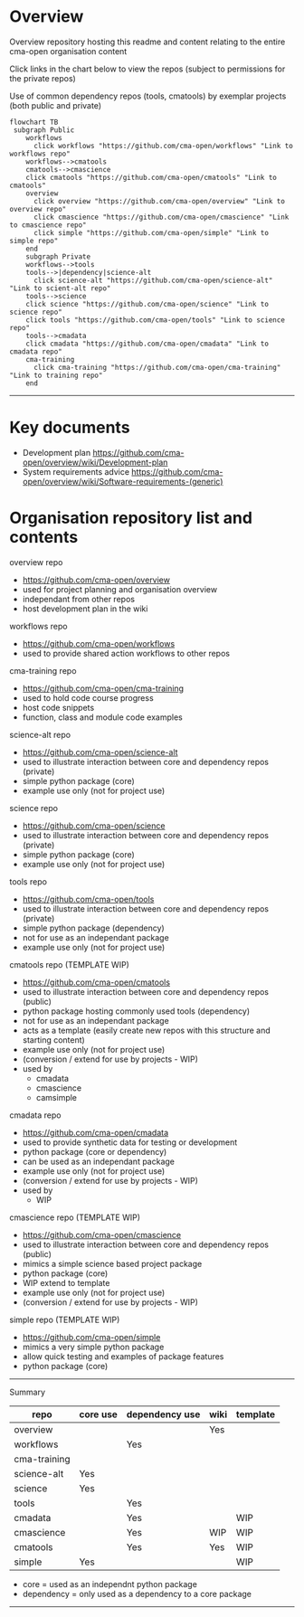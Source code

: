 # Overview

Overview repository hosting this readme and content relating to the entire cma-open organisation content

Click links in the chart below to view the repos (subject to permissions for the private repos)

Use of common dependency repos (tools, cmatools) by exemplar projects (both public and private)


```mermaid
flowchart TB
 subgraph Public
    workflows
      click workflows "https://github.com/cma-open/workflows" "Link to workflows repo"
    workflows-->cmatools
    cmatools-->cmascience
    click cmatools "https://github.com/cma-open/cmatools" "Link to cmatools"
    overview
      click overview "https://github.com/cma-open/overview" "Link to overview repo"
      click cmascience "https://github.com/cma-open/cmascience" "Link to cmascience repo"
      click simple "https://github.com/cma-open/simple" "Link to simple repo"
    end
    subgraph Private
    workflows-->tools
    tools-->|dependency|science-alt
      click science-alt "https://github.com/cma-open/science-alt" "Link to scient-alt repo"
    tools-->science
    click science "https://github.com/cma-open/science" "Link to science repo"
    click tools "https://github.com/cma-open/tools" "Link to science repo"
    tools-->cmadata
    click cmadata "https://github.com/cma-open/cmadata" "Link to cmadata repo"
    cma-training
      click cma-training "https://github.com/cma-open/cma-training" "Link to training repo"
    end
```

---

# Key documents

- Development plan https://github.com/cma-open/overview/wiki/Development-plan
- System requirements advice https://github.com/cma-open/overview/wiki/Software-requirements-(generic)

# Organisation repository list and contents

overview repo
- https://github.com/cma-open/overview
- used for project planning and organisation overview
- independant from other repos
- host development plan in the wiki

workflows repo
- https://github.com/cma-open/workflows
- used to provide shared action workflows to other repos

cma-training repo
- https://github.com/cma-open/cma-training
- used to hold code course progress
- host code snippets
- function, class and module code examples

science-alt repo
- https://github.com/cma-open/science-alt
- used to illustrate interaction between core and dependency repos (private)
- simple python package (core)
- example use only (not for project use)

science repo
- https://github.com/cma-open/science
- used to illustrate interaction between core and dependency repos (private)
- simple python package (core)
- example use only (not for project use)

tools repo
- https://github.com/cma-open/tools
- used to illustrate interaction between core and dependency repos (private)
- simple python package (dependency)
- not for use as an independant package
- example use only (not for project use)

cmatools repo (TEMPLATE WIP)
- https://github.com/cma-open/cmatools
- used to illustrate interaction between core and dependency repos (public)
- python package hosting commonly used tools (dependency)
- not for use as an independant package 
- acts as a template (easily create new repos with this structure and starting content)
- example use only (not for project use)
- (conversion / extend for use by projects - WIP)
- used by 
    - cmadata
    - cmascience
    - camsimple

cmadata repo
- https://github.com/cma-open/cmadata
- used to provide synthetic data for testing or development
- python package (core or dependency)
- can be used as an independant package
- example use only (not for project use)
- (conversion / extend for use by projects - WIP)
- used by
    - WIP 

cmascience repo (TEMPLATE WIP)
- https://github.com/cma-open/cmascience
- used to illustrate interaction between core and dependency repos (public)
- mimics a simple science based project package 
- python package (core)
- WIP extend to template
- example use only (not for project use)
- (conversion / extend for use by projects - WIP)

simple repo (TEMPLATE WIP)
- https://github.com/cma-open/simple
- mimics a very simple python package 
- allow quick testing and examples of package features
- python package (core)


---

Summary


| repo            | core use        | dependency use  | wiki            | template |
| --------------- | --------------- | --------------- | --------------- | -------  |
| overview        |                 |                 | Yes             |          |
| workflows       |                 | Yes             |                 |          |
| cma-training    |                 |                 |                 |          |
| science-alt     | Yes             |                 |                 |          |
| science         | Yes             |                 |                 |          |
| tools           |                 | Yes             |                 |          |
| cmadata         |                 | Yes             |                 |  WIP     |
| cmascience      |                 | Yes             | WIP             |  WIP     |
| cmatools        |                 | Yes             | Yes             |  WIP     |
| simple          | Yes             |                 |                 |  WIP     |


- core = used as an independnt python package
- dependency = only used as a dependency to a core package

---




